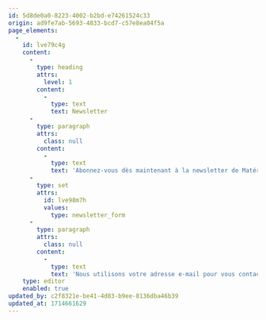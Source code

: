 ```yaml
---
id: 5d8de0a0-8223-4002-b2bd-e74261524c33
origin: ad9fe7ab-5693-4833-bcd7-c57e8ea04f5a
page_elements:
  -
    id: lve79c4g
    content:
      -
        type: heading
        attrs:
          level: 1
        content:
          -
            type: text
            text: Newsletter
      -
        type: paragraph
        attrs:
          class: null
        content:
          -
            type: text
            text: 'Abonnez-vous dès maintenant à la newsletter de Matériaux de construction circulaires Suisse:'
      -
        type: set
        attrs:
          id: lve98m7h
          values:
            type: newsletter_form
      -
        type: paragraph
        attrs:
          class: null
        content:
          -
            type: text
            text: 'Nous utilisons votre adresse e-mail pour vous contacter et vous envoyer notre e-newsletter. Vous pouvez vous désabonner à tout moment.'
    type: editor
    enabled: true
updated_by: c2f8321e-be41-4d83-b9ee-8136dba46b39
updated_at: 1714661629
---
```

